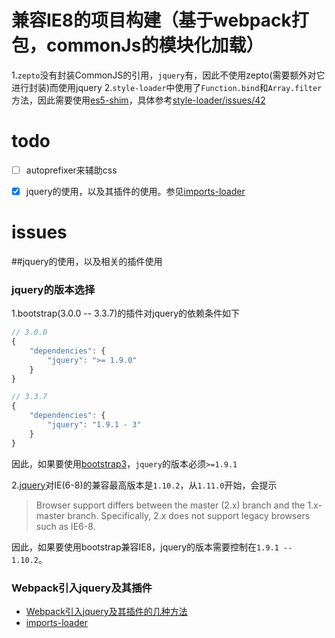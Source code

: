# 兼容IE8的项目构建（基于webpack打包，commonJs的模块化加载）

1.`zepto`没有封装CommonJS的引用，`jquery`有，因此不使用zepto(需要额外对它进行封装)而使用jquery
2.`style-loader`中使用了`Function.bind`和`Array.filter`方法，因此需要使用[es5-shim](https://github.com/es-shims/es5-shim)，具体参考[style-loader/issues/42](https://github.com/webpack/style-loader/issues/42)

# todo

- [ ]   autoprefixer来辅助css
- [x]   jquery的使用，以及其插件的使用。参见[imports-loader](https://github.com/webpack/imports-loader)


# issues 

##jquery的使用，以及相关的插件使用

### jquery的版本选择

1.bootstrap(3.0.0 -- 3.3.7)的插件对jquery的依赖条件如下

```js
// 3.0.0
{
    "dependencies": {
        "jquery": ">= 1.9.0"
    }
}

// 3.3.7
{
    "dependencies": {
        "jquery": "1.9.1 - 3"
    }
}
```

因此，如果要使用[bootstrap3](http://getbootstrap.com/getting-started)，`jquery`的版本必须`>=1.9.1`

2.[jquery](https://github.com/jquery/jquery/)对IE(6-8)的兼容最高版本是`1.10.2`，从`1.11.0`开始，会提示

>Browser support differs between the master (2.x) branch and the 1.x-master branch. Specifically, 2.x does not support legacy browsers such as IE6-8.

因此，如果要使用bootstrap兼容IE8，jquery的版本需要控制在`1.9.1 -- 1.10.2`。

### Webpack引入jquery及其插件

+   [Webpack引入jquery及其插件的几种方法](http://blog.csdn.net/yiifaa/article/details/51916560)
+   [imports-loader](https://github.com/webpack/imports-loader#usage)